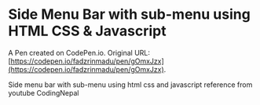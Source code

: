 # Side Menu Bar with sub-menu using HTML CSS & Javascript

A Pen created on CodePen.io. Original URL: [https://codepen.io/fadzrinmadu/pen/gOmxJzx](https://codepen.io/fadzrinmadu/pen/gOmxJzx).

Side menu bar with sub-menu using html css and javascript reference from youtube CodingNepal